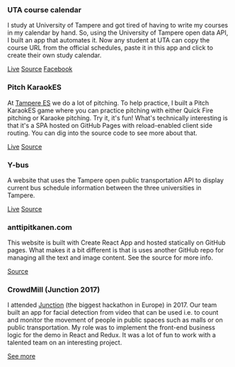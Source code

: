 ### UTA course calendar

I study at University of Tampere and got tired of having to write my courses in my calendar by hand. So, using the University of Tampere open data API, I built an app that automates it. Now any student at UTA can copy the course URL from the official schedules, paste it in this app and click to create their own study calendar.

<a href="https://utacoursecalendar.herokuapp.com/" target="_blank" rel="noreferrer noopener">Live</a>
<a href="https://github.com/anttispitkanen/uta-course-calendar" target="_blank" rel="noreferrer noopener">Source</a>
<a href="https://www.facebook.com/utacoursecalendar/" target="_blank" rel="noreferrer noopener">Facebook</a>

### Pitch KaraokES

At <a href="http://tampere.es" target="_blank" rel="noreferrer noopener">Tampere ES</a> we do a lot of pitching. To help practice, I built a Pitch KaraokES game where you can practice pitching with either Quick Fire pitching or Karaoke pitching. Try it, it's fun! What's technically interesting is that it's a SPA hosted on GitHub Pages with reload-enabled client side routing. You can dig into the source code to see more about that.

<a href="https://anttispitkanen.github.io/pitch-karaoke/" target="_blank" rel="noreferrer noopener">Live</a>
<a href="https://github.com/anttispitkanen/pitch-karaoke" target="_blank" rel="noreferrer noopener">Source</a>

### Y-bus

A website that uses the Tampere open public transportation API to display current bus schedule information between the three universities in Tampere.

<a href="https://y-bus.herokuapp.com/" target="_blank" rel="noreferrer noopener">Live</a>
<a href="https://github.com/anttispitkanen/y-bus" target="_blank" rel="noreferrer noopener">Source</a>

### anttipitkanen.com

This website is built with Create React App and hosted statically on GitHub pages. What makes it a bit different is that is uses another GitHub repo for managing all the text and image content. See the source for more info.

<a href="https://github.com/anttispitkanen/homepage/" target="_blank" rel="noreferrer noopener">Source</a>

### CrowdMill (Junction 2017)

I attended <a href="https://hackjunction.com/" target="_blank" rel="noreferrer noopener">Junction</a> (the biggest hackathon in Europe) in 2017. Our team built an app for facial detection from video that can be used i.e. to count and monitor the movement of people in public spaces such as malls or on public transportation. My role was to implement the front-end business logic for the demo in React and Redux. It was a lot of fun to work with a talented team on an interesting project.

<a href="https://devpost.com/software/darkdata" target="_blank" rel="noreferrer noopener">See more</a>
